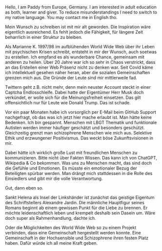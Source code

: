 Hello, I am Paddy from Europe, Germany.
I am interested in adult education as both, learner and giver.
To reduce misunderstandings I need to switch to my native language.
You may contact me in English tho.

Mein Wunsch zu schreiben ist mit mir alt geworden.
Die Inspiration wäre eigentlich ausreichend.
Es fehlt jedoch die Fähigkeit, für längere Zeit beharrlich in einer Struktur zu bleiben.

Als Marianne K. 1997/98 im aufblühenden World Wide Web über ihr Leben mit psychischen Krisen schreibt, entsteht in mir der Wunsch, auch soetwas zu erstellen.
Ich empfand es als wunderbare Chance, gemeinsam mit anderen zu heilen.
Über 20 Jahre war ich so sehr in Chaos verstrickt, dass an das Erstellen einer Web Präsenz nicht zu denken war.
Seit Covid käme ich intellektuell gesehen näher heran, aber die sozialen Gemeinschaften grenzen mich aus.
Die Gründe der Leute sind mir mittlerweile fad.

Twittern geht z.B. nicht mehr, denn mein neuster Account steckt in einer Captcha Endlosschleife.
Dabei hatte der Eigentümer Herr Musk doch verkündet, er wolle sich für die Meinungsfreiheit einsetzen.
Das gilt offensichtlich nur für Leute wie Donald Trump.
Das ist schade.

Vor ein paar Monaten habe ich vorsorglich per E-Mail beim GitHub Support nachgefragt, ob das was ich jetzt hier mache erlaubt ist.
Man hätte keine Bedenken.
Ich bin gespannt.
Menschen mit LBGT Thematik und funktionale Autisten werden immer häufiger geschätzt und besonders geschützt.
Gleichzeitig grenzt man schizophrene Menschen wie mich aus.
Selektive Ethik und erzwungener Positivismus.
Das weckt böse Zukunftsvisionen in mir.

Dabei hätte ich wirklich große Lust mit freundlichen Menschen zu kommunizieren.
Bitte nicht über Fakten Wissen.
Das kann ich von ChatGPT, Wikipedia & Co bekommen.
Was uns zu Menschen macht, das sind doch die Gefühle und Emotionen.
Es müsste ein emotionaler Bezug der Beteiligten spürbar werden.
Man drängt mich stattdessen in die Rolle des Einsiedlers und gibt mir die volle Verantwortung.

Gut, dann eben so.

Sankt Helena als Insel der Linkshänder ist zunächst das geistige Eigentum des Schriftstellers Alexandre Jardin.
Die männliche Hauptfigur seines Romans beginnt ab einem gewissen Punkt für die Liebe zu brennen.
Er möchte leidenschaftlich leben und krempelt deshalb sein Dasein um.
Wäre doch super als Rahmenhandlung, dachte ich.

Oder die Möglichkeiten des World Wide Web so zu einem Projekt verbinden, dass eine Gemeinschaft hergestellt werden konnte.
Eine Gemeinschaft in der Hochsensible und Schizophrene ihren festen Platz haben.
Dafür würde ich all meine Kraft geben.

